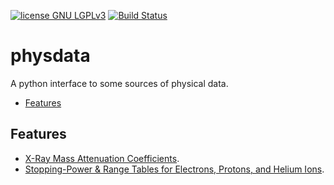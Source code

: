 [![license GNU LGPLv3](https://img.shields.io/badge/license-GNU%20GLPLv3-blue.svg)](https://raw.githubusercontent.com/Dih5/physdata/master/LICENSE.txt)
[![Build Status](https://travis-ci.org/Dih5/physdata.svg?branch=master)](https://travis-ci.org/Dih5/physdata)
# physdata
A python interface to some sources of physical data.


* [Features](#features)

## Features
* [X-Ray Mass Attenuation Coefficients](https://www.nist.gov/pml/x-ray-mass-attenuation-coefficients).
* [Stopping-Power &amp; Range Tables for Electrons, Protons, and Helium Ions](https://www.nist.gov/pml/stopping-power-range-tables-electrons-protons-and-helium-ions).


